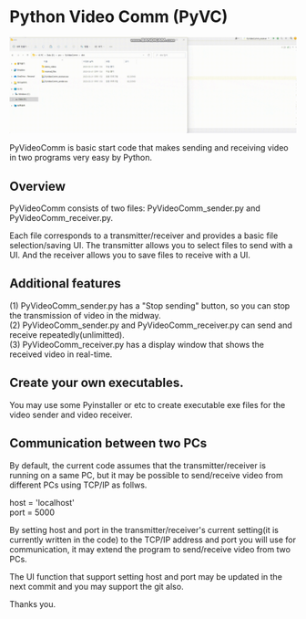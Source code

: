 # Python Video Comm (PyVC)
![Python Video Comm image](example.gif "Python Video Comm on the PC")

PyVideoComm is basic start code that makes sending and receiving video in two programs very easy by Python.

## Overview
PyVideoComm consists of two files: 
PyVideoComm_sender.py and PyVideoComm_receiver.py.

Each file corresponds to a transmitter/receiver and provides a basic file selection/saving UI. 
The transmitter allows you to select files to send with a UI.
And the receiver allows you to save files to receive with a UI.

## Additional features
(1) PyVideoComm_sender.py has a "Stop sending" button, so you can stop the transmission of video in the midway.<br>
(2) PyVideoComm_sender.py and PyVideoComm_receiver.py can send and receive repeatedly(unlimitted).<br>
(3) PyVideoComm_receiver.py has a display window that shows the received video in real-time.

## Create your own executables.
You may use some Pyinstaller or etc to create executable exe files for the video sender and video receiver.

## Communication between two PCs
By default, the current code assumes that the transmitter/receiver is running on a same PC, but it may be possible to send/receive video from different PCs using TCP/IP as follws.        

host = 'localhost' <br>
port = 5000 

By setting host and port in the transmitter/receiver's current setting(it is currently written in the code) to the TCP/IP address and port you will use for communication, it may extend the program to send/receive video from two PCs. 

The UI function that support setting host and port may be updated in the next commit and you may support the git also. 


Thanks you.